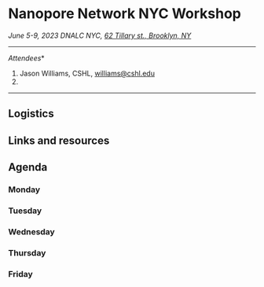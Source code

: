 # Nanopore Network NYC Workshop 
*June 5-9, 2023*
*DNALC NYC, [62 Tillary st., Brooklyn, NY](https://goo.gl/maps/Z6J9hJW5tATdd7Cn6?coh=178572&entry=tt)*


----

*Attendees**

1. Jason Williams, CSHL, williams@cshl.edu 
2. 

----

## Logistics 


## Links and resources 


## Agenda

### Monday 

### Tuesday 

### Wednesday 

### Thursday 

### Friday 